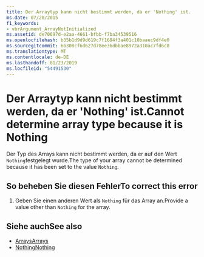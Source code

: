 ```yaml
---
title: Der Arraytyp kann nicht bestimmt werden, da er 'Nothing' ist.
ms.date: 07/20/2015
f1_keywords:
- vbrArgument_ArrayNotInitialized
ms.assetid: de70697d-e2aa-4661-bfbb-f7ba34539516
ms.openlocfilehash: b35b1d9d9d619c7f1684f3a401c10baaec9df4e0
ms.sourcegitcommit: 6b308cf6d627d78ee36dbbae8972a310ac7fd6c8
ms.translationtype: MT
ms.contentlocale: de-DE
ms.lasthandoff: 01/23/2019
ms.locfileid: "54491530"
---
```

# <a name="cannot-determine-array-type-because-it-is-nothing"></a><span data-ttu-id="5e075-102">Der Arraytyp kann nicht bestimmt werden, da er 'Nothing' ist.</span><span class="sxs-lookup"><span data-stu-id="5e075-102">Cannot determine array type because it is Nothing</span></span>
<span data-ttu-id="5e075-103">Der Typ des Arrays kann nicht bestimmt werden, da er auf den Wert `Nothing`festgelegt wurde.</span><span class="sxs-lookup"><span data-stu-id="5e075-103">The type of your array cannot be determined because it has been set to the value `Nothing`.</span></span>  
  
## <a name="to-correct-this-error"></a><span data-ttu-id="5e075-104">So beheben Sie diesen Fehler</span><span class="sxs-lookup"><span data-stu-id="5e075-104">To correct this error</span></span>  
  
1.  <span data-ttu-id="5e075-105">Geben Sie einen anderen Wert als `Nothing` für das Array an.</span><span class="sxs-lookup"><span data-stu-id="5e075-105">Provide a value other than `Nothing` for the array.</span></span>  
  
## <a name="see-also"></a><span data-ttu-id="5e075-106">Siehe auch</span><span class="sxs-lookup"><span data-stu-id="5e075-106">See also</span></span>
- [<span data-ttu-id="5e075-107">Arrays</span><span class="sxs-lookup"><span data-stu-id="5e075-107">Arrays</span></span>](../../visual-basic/programming-guide/language-features/arrays/index.md)
- [<span data-ttu-id="5e075-108">Nothing</span><span class="sxs-lookup"><span data-stu-id="5e075-108">Nothing</span></span>](../../visual-basic/language-reference/nothing.md)
